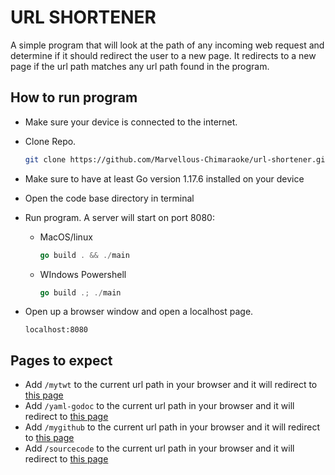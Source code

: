 # URL SHORTENER

A simple program that will look at the path of any incoming web request and determine if it should redirect the user to a new page. It redirects to a new page if the url path matches any url path found in the program.  

## How to run program

- Make sure your device is connected to the internet.
- Clone Repo.

    ```bash
    git clone https://github.com/Marvellous-Chimaraoke/url-shortener.git
    ```

- Make sure to have at least Go version 1.17.6 installed on your device
- Open the code base directory in terminal
- Run program. A server will start on port 8080:
  - MacOS/linux

      ```go
      go build . && ./main
      ```

  - WIndows Powershell

      ```go
      go build .; ./main
      ```

- Open up a browser window and open a localhost page.

    ```
    localhost:8080
    ```

## Pages to expect

- Add ```/mytwt``` to the current url path in your browser and it will redirect to [this page](https://twitter.com/RokeMarvellous)
- Add ```/yaml-godoc``` to the current url path in your browser and it will redirect to [this page](https://godoc.org/gopkg.in/yaml.v2)
- Add `/mygithub` to the current url path in your browser and it will redirect to [this page](https://github.com/Marvellous-Chimaraoke)
- Add `/sourcecode` to the current url path in your browser and it will redirect to [this page](https://github.com/Marvellous-Chimaraoke/url-shortener)
